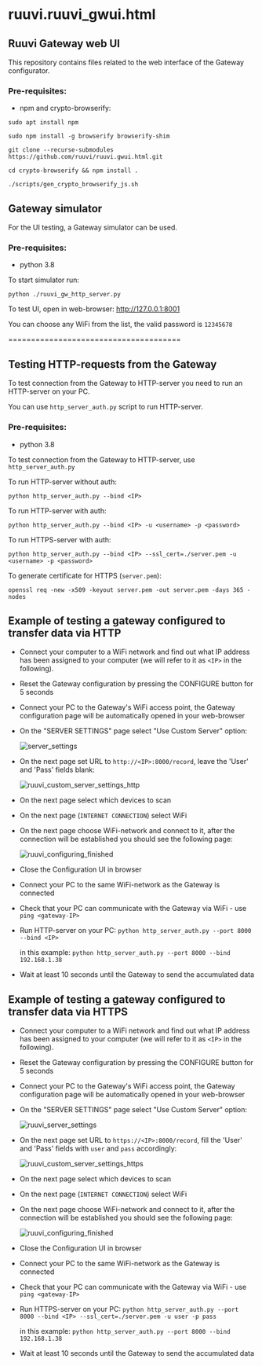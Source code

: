 # ruuvi.ruuvi_gwui.html

## Ruuvi Gateway web UI
This repository contains files related to the web interface of the Gateway configurator. 

### Pre-requisites:
* npm and crypto-browserify:
 
`sudo apt install npm`

`sudo npm install -g browserify browserify-shim`

`git clone --recurse-submodules https://github.com/ruuvi/ruuvi.gwui.html.git`

`cd crypto-browserify && npm install .`

`./scripts/gen_crypto_browserify_js.sh`

## Gateway simulator

For the UI testing, a Gateway simulator can be used.

### Pre-requisites:
* python 3.8

To start simulator run: 

`python ./ruuvi_gw_http_server.py`

To test UI, open in web-browser: http://127.0.0.1:8001

You can choose any WiFi from the list, the valid password is `12345678`

======================================

## Testing HTTP-requests from the Gateway

To test connection from the Gateway to HTTP-server you need to run an HTTP-server on your PC.

You can use `http_server_auth.py` script to run HTTP-server. 

### Pre-requisites:
* python 3.8

To test connection from the Gateway to HTTP-server, use `http_server_auth.py`

To run HTTP-server without auth:

`python http_server_auth.py --bind <IP>`

To run HTTP-server with auth:

`python http_server_auth.py --bind <IP> -u <username> -p <password>`

To run HTTPS-server with auth:

`python http_server_auth.py --bind <IP> --ssl_cert=./server.pem -u <username> -p <password>`

To generate certificate for HTTPS (`server.pem`):

`openssl req -new -x509 -keyout server.pem -out server.pem -days 365 -nodes`

## Example of testing a gateway configured to transfer data via HTTP

* Connect your computer to a WiFi network 
  and find out what IP address has been assigned to your computer 
  (we will refer to it as `<IP>` in the following).
  
* Reset the Gateway configuration by pressing the CONFIGURE button for 5 seconds
  
* Connect your PC to the Gateway's WiFi access point, 
  the Gateway configuration page will be automatically opened in your web-browser
  
* On the "SERVER SETTINGS" page select "Use Custom Server" option: 
  
  ![server_settings](docs/ruuvi_server_settings.png)
  
* On the next page set URL to `http://<IP>:8000/record`, leave the 'User' and 'Pass' fields blank:
  
  ![ruuvi_custom_server_settings_http](docs/ruuvi_custom_server_settings_http.png)
  
* On the next page select which devices to scan
  
* On the next page (`INTERNET CONNECTION`) select WiFi
  
* On the next page choose WiFi-network and connect to it, after the connection will be established you should see the following page:
  
  ![ruuvi_configuring_finished](docs/ruuvi_configuring_finished.png)
  
* Close the Configuration UI in browser
  
* Connect your PC to the same WiFi-network as the Gateway is connected
  
* Check that your PC can communicate with the Gateway via WiFi - use `ping <gateway-IP>`
  
* Run HTTP-server on your PC:
  `python http_server_auth.py --port 8000 --bind <IP>`
  
  in this example: `python http_server_auth.py --port 8000 --bind 192.168.1.38`
  
* Wait at least 10 seconds until the Gateway to send the accumulated data

## Example of testing a gateway configured to transfer data via HTTPS

* Connect your computer to a WiFi network
  and find out what IP address has been assigned to your computer
  (we will refer to it as `<IP>` in the following).
  
* Reset the Gateway configuration by pressing the CONFIGURE button for 5 seconds
  
* Connect your PC to the Gateway's WiFi access point,
  the Gateway configuration page will be automatically opened in your web-browser
  
* On the "SERVER SETTINGS" page select "Use Custom Server" option:

  ![ruuvi_server_settings](docs/ruuvi_server_settings.png)
  
* On the next page set URL to `https://<IP>:8000/record`, 
  fill the 'User' and 'Pass' fields with `user` and `pass` accordingly:

  ![ruuvi_custom_server_settings_https](docs/ruuvi_custom_server_settings_https.png)
* On the next page select which devices to scan
  
* On the next page (`INTERNET CONNECTION`) select WiFi
  
* On the next page choose WiFi-network and connect to it, after the connection will be established you should see the following page:

  ![ruuvi_configuring_finished](docs/ruuvi_configuring_finished.png)
  
* Close the Configuration UI in browser
  
* Connect your PC to the same WiFi-network as the Gateway is connected
  
* Check that your PC can communicate with the Gateway via WiFi - use `ping <gateway-IP>`
  
* Run HTTPS-server on your PC:
  `python http_server_auth.py --port 8000 --bind <IP> --ssl_cert=./server.pem -u user -p pass`
  
  in this example: `python http_server_auth.py --port 8000 --bind 192.168.1.38`
  
* Wait at least 10 seconds until the Gateway to send the accumulated data
